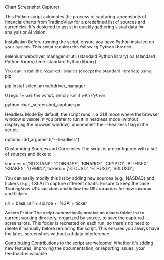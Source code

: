 Chart Screenshot Capturer

This Python script automates the process of capturing screenshots of financial charts from TradingView for a predefined list of sources and currencies. It's designed to assist in quickly gathering visual data for analysis or AI vision.

Installation
Before running the script, ensure you have Python installed on your system. This script requires the following Python libraries:

selenium
webdriver_manager
shutil (standard Python library)
os (standard Python library)
time (standard Python library)

You can install the required libraries (except the standard libraries) using pip:

pip install selenium webdriver_manager

Usage
To use the script, simply run it with Python:

python chart_screenshot_capturer.py

Headless Mode
By default, the script runs in a GUI mode where the browser window is visible. If you prefer to run it in headless mode (without displaying the browser window), uncomment the --headless flag in the script:

options.add_argument("--headless")

Customizing Sources and Currencies
The script is preconfigured with a set of sources and tickers:

sources = ['BITSTAMP', 'COINBASE', 'BINANCE', 'CRYPTO', 'BITFINEX', 'KRAKEN', 'GEMINI']
tickers = ['BTCUSD', 'ETHUSD', 'SOLUSD']

You can easily modify this list by adding new sources (e.g., NASDAQ) and tickers (e.g., TSLA) to capture different charts. Ensure to keep the base TradingView URL constant and follow the URL structure for new sources and tickers:

url = base_url' + source + '%3A' + ticker

Assets Folder
The script automatically creates an assets folder in the current working directory, organized by source, to save the captured screenshots. This folder is recreated on each run, so there's no need to delete it manually before rerunning the script. This ensures you always have the latest screenshots without old data interference.

Contributing
Contributions to the script are welcome! Whether it's adding new features, improving the documentation, or reporting issues, your feedback is valuable.
